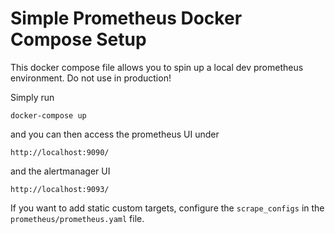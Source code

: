 # Simple Prometheus Docker Compose Setup

This docker compose file allows you to spin up a local dev prometheus environment. Do not use in production!

Simply run

`docker-compose up`

and you can then access the prometheus UI under

`http://localhost:9090/`

and the alertmanager UI

`http://localhost:9093/`

If you want to add static custom targets, configure the `scrape_configs` in the `prometheus/prometheus.yaml` file.
